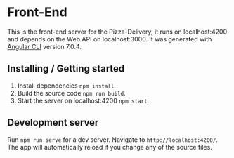 # Front-End

This is the front-end server for the Pizza-Delivery, it runs on localhost:4200 and depends on the Web API on localhost:3000. It was generated with [Angular CLI](https://github.com/angular/angular-cli) version 7.0.4.

## Installing / Getting started

1. Install dependencies `npm install`.
2. Build the source code `npm run build`.
3. Start the server on localhost:4200 `npm start`.

## Development server

Run `npm run serve` for a dev server. Navigate to `http://localhost:4200/`. The app will automatically reload if you change any of the source files.
